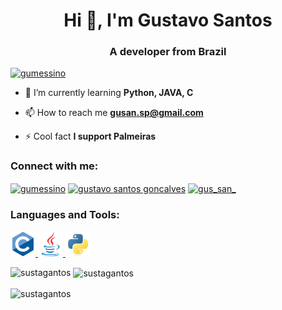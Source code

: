<h1 align="center">Hi 👋, I'm Gustavo Santos</h1>
<h3 align="center">A developer from Brazil</h3>

<p align="left"> <a href="https://twitter.com/gumessino" target="blank"><img src="https://img.shields.io/twitter/follow/gumessino?logo=twitter&style=for-the-badge" alt="gumessino" /></a> </p>

- 🌱 I’m currently learning **Python, JAVA, C**

- 📫 How to reach me **gusan.sp@gmail.com**

- ⚡ Cool fact **I support Palmeiras**

<h3 align="left">Connect with me:</h3>
<p align="left">
<a href="https://twitter.com/gumessino" target="blank"><img align="center" src="https://raw.githubusercontent.com/rahuldkjain/github-profile-readme-generator/master/src/images/icons/Social/twitter.svg" alt="gumessino" height="30" width="40" /></a>
<a href="https://linkedin.com/in/gustavo santos goncalves" target="blank"><img align="center" src="https://raw.githubusercontent.com/rahuldkjain/github-profile-readme-generator/master/src/images/icons/Social/linked-in-alt.svg" alt="gustavo santos goncalves" height="30" width="40" /></a>
<a href="https://instagram.com/gus_san_" target="blank"><img align="center" src="https://raw.githubusercontent.com/rahuldkjain/github-profile-readme-generator/master/src/images/icons/Social/instagram.svg" alt="gus_san_" height="30" width="40" /></a>
</p>

<h3 align="left">Languages and Tools:</h3>
<p align="left"> <a href="https://www.cprogramming.com/" target="_blank" rel="noreferrer"> <img src="https://raw.githubusercontent.com/devicons/devicon/master/icons/c/c-original.svg" alt="c" width="40" height="40"/> </a> <a href="https://www.java.com" target="_blank" rel="noreferrer"> <img src="https://raw.githubusercontent.com/devicons/devicon/master/icons/java/java-original.svg" alt="java" width="40" height="40"/> </a> <a href="https://www.python.org" target="_blank" rel="noreferrer"> <img src="https://raw.githubusercontent.com/devicons/devicon/master/icons/python/python-original.svg" alt="python" width="40" height="40"/> </a> </p>

<p><img align="left" src="https://github-readme-stats.vercel.app/api/top-langs?username=sustagantos&show_icons=true&locale=en&layout=compact" alt="sustagantos" /></p>

<p>&nbsp;<img align="center" src="https://github-readme-stats.vercel.app/api?username=sustagantos&show_icons=true&locale=en" alt="sustagantos" /></p>

<p><img align="center" src="https://github-readme-streak-stats.herokuapp.com/?user=sustagantos&" alt="sustagantos" /></p>
